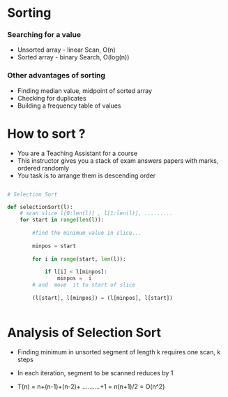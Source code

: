 # Sorting

### Searching for a value 
    
   * Unsorted array - linear Scan, O(n)
   * Sorted array - binary Search, O(log(n))

### Other advantages of sorting

   * Finding median value, midpoint of sorted array
   * Checking for duplicates
   * Building a frequency table of values

# How to sort ?

* You are a Teaching Assistant for a course
* This instructor gives you a stack of exam answers papers with marks, ordered randomly
* You task is to arrange them is descending order


```python

# Selection Sort

def selectionSort(l):
    # scan slice l[0:len(l)] , l[1:len(l)], .........
    for start in range(len(l)):
        
        #find the minimum value in slice...
        
        minpos = start
        
        for i in range(start, len(l)):
            
            if l[i] < l[minpos]:
                minpos =  i
        # and  move  it to start of slice
        
        (l[start], l[minpos]) = (l[minpos], l[start])
            

```

# Analysis of Selection Sort

* Finding minimum in unsorted segment of length k requires one scan, k steps

* In each iteration, segment to be scanned reduces by 1

* T(n) = n+(n-1)+(n-2)+ ..........+1 = n(n+1)/2 = O(n^2)
